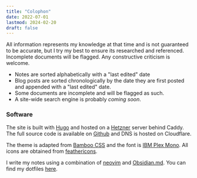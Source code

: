 ```yaml
---
title: "Colophon"
date: 2022-07-01
lastmod: 2024-02-20
draft: false
---
```


All information represents my knowledge at that time and is not guaranteed to be
accurate, but I try my best to ensure its researched and referenced. Incomplete
documents will be flagged. Any constructive criticism is welcome.

- Notes are sorted alphabetically with a "last edited" date
- Blog posts are sorted chronologically by the date they are first posted and appended
  with a "last edited" date.
- Some documents are incomplete and will be flagged as such.
- A site-wide search engine is probably _coming soon_.

### Software

The site is built with [Hugo](https://gohugo.io/) and hosted on a
[Hetzner](https://www.hetzner.com/) server behind Caddy. The full source code is
available on [Github](https://github.com/kencx/source) and DNS is hosted on
Cloudflare.

The theme is adapted from [Bamboo
CSS](https://rilwis.github.io/bamboo/) and the font is [IBM Plex
Mono](https://github.com/IBM/plex). All icons are obtained from
[feathericons](https://feathericons.com).

I write my notes using a combination of [neovim](https://neovim.io/) and
[Obsidian.md](https://obsidian.md/). You can find my dotfiles
[here](https://github.com/kencx/dotfiles).
